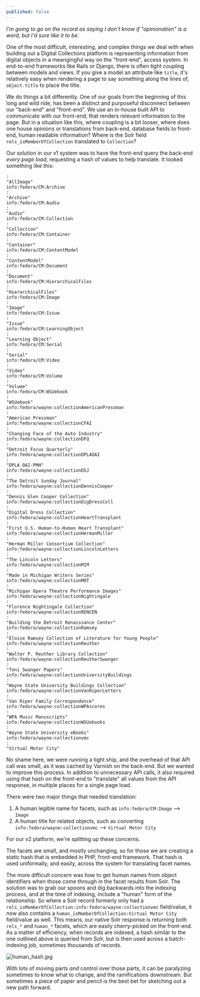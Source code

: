 ```yaml
---
published: false
---
```

_I'm going to go on the record as saying I don't know if "opinionation" is a word, but I'd sure like it to be._

One of the most difficult, interesting, and complex things we deal with when building out a Digital Collections platform is representing information from digital objects in a meangingful way on the "front-end", access system.  In end-to-end frameworks like Rails or Django, there is often tight coupling between models and views.  If you give a model an attribute like `title`, it's relatively easy when rendering a page to say something along the lines of, `object.title` to place the title.

We do things a bit differently.  One of our goals from the beginning of this long and wild ride, has been a distinct and purposeful disconnect between our "back-end" and "front-end".  We use an in-house built API to communicate with our front-end, that renders relevant information to the page.  But in a situation like this, where coupling is a bit looser, where does one house opinions or translations from back-end, database fields to front-end, human readable information?  Where is the Solr field `rels_isMemberOfCollection` translated to `Collection`?  

Our solution in our v1 system was to have the front-end query the back-end _every page load_, requesting a hash of values to help translate.  It looked something like this:

```info:fedora/CM:AllImage
:
"AllImage"
info:fedora/CM:Archive
:
"Archive"
info:fedora/CM:Audio
:
"Audio"
info:fedora/CM:Collection
:
"Collection"
info:fedora/CM:Container
:
"Container"
info:fedora/CM:ContentModel
:
"ContentModel"
info:fedora/CM:Document
:
"Document"
info:fedora/CM:HierarchicalFiles
:
"HierarchicalFiles"
info:fedora/CM:Image
:
"Image"
info:fedora/CM:Issue
:
"Issue"
info:fedora/CM:LearningObject
:
"Learning Object"
info:fedora/CM:Serial
:
"Serial"
info:fedora/CM:Video
:
"Video"
info:fedora/CM:Volume
:
"Volume"
info:fedora/CM:WSUebook
:
"WSUebook"
info:fedora/wayne:collectionAmericanPressman
:
"American Pressman"
info:fedora/wayne:collectionCFAI
:
"Changing Face of the Auto Industry"
info:fedora/wayne:collectionDFQ
:
"Detroit Focus Quarterly"
info:fedora/wayne:collectionDPLAOAI
:
"DPLA OAI-PMH"
info:fedora/wayne:collectionDSJ
:
"The Detroit Sunday Journal"
info:fedora/wayne:collectionDennisCooper
:
"Dennis Glen Cooper Collection"
info:fedora/wayne:collectionDigDressColl
:
"Digital Dress Collection"
info:fedora/wayne:collectionHeartTransplant
:
"First U.S. Human-to-Human Heart Transplant"
info:fedora/wayne:collectionHermanMiller
:
"Herman Miller Consortium Collection"
info:fedora/wayne:collectionLincolnLetters
:
"The Lincoln Letters"
info:fedora/wayne:collectionMIM
:
"Made in Michigan Writers Series"
info:fedora/wayne:collectionMOT
:
"Michigan Opera Theatre Performance Images"
info:fedora/wayne:collectionNightingale
:
"Florence Nightingale Collection"
info:fedora/wayne:collectionRENCEN
:
"Building the Detroit Renaissance Center"
info:fedora/wayne:collectionRamsey
:
"Eloise Ramsey Collection of Literature for Young People"
info:fedora/wayne:collectionReuther
:
"Walter P. Reuther Library Collection"
info:fedora/wayne:collectionReutherSwanger
:
"Toni Swanger Papers"
info:fedora/wayne:collectionUniversityBuildings
:
"Wayne State University Buildings Collection"
info:fedora/wayne:collectionVanRiperLetters
:
"Van Riper Family Correspondence"
info:fedora/wayne:collectionWPAscores
:
"WPA Music Manuscripts"
info:fedora/wayne:collectionWSUebooks
:
"Wayne State University eBooks"
info:fedora/wayne:collectionvmc
:
"Virtual Motor City"
```

No shame here, we were running a tight ship, and the overhead of that API call was small, as it was cached by Varnish on the back-end.  But we wanted to improve this process.  In addition to unnecessary API calls, it also required using that hash on the front-end to "translate" all values from the API response, in multiple places for a single page load.

There were two major things that needed translation:

1. A human legible name for facets, such as `info:fedora/CM:Image` --> `Image`
2. A human title for related objects, such as converting `info:fedora/wayne:collectionvmc` --> `Virtual Motor City`

For our v2 platform, we're splitting up these concerns.

The facets are small, and mostly unchanging, so for those we are creating a static hash that is embedded in PHP, front-end framework.  That hash is used uniformally, and easily, across the system for translating facet names.  

The more difficult concern was how to get human names from object identifiers when those come through in the facet results from Solr.  The solution was to grab our spoons and dig backwards into the indexing process, and at the time of indexing, include a "human" form of the relationship.  So where a Solr record formerly only had a `rels_isMemberOfCollection:info:fedora/wayne:collectionvmc` field/value, it now also contains a `human_isMemberOfCollection:Virtual Motor City` field/value as well.  This means, our native Solr response is returning both `rels_*` and `human_*` facets, which are easily cherry-picked on the front-end.  As a matter of efficiency, when records are indexed, a hash similar to the one outlined above is queried from Solr, but is then used across a batch-indexing job, sometimes thousands of records.

![human_hash.jpg]({{site.baseurl}}/assets/images/human_hash.jpg)

With lots of moving parts _and_ control over those parts, it can be paralyzing sometimes to know what to change, and the ramifications downstream.  But sometimes a piece of paper and pencil is the best bet for sketching out a new path forward.















